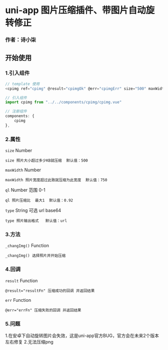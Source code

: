 # uni-app 图片压缩插件、带图片自动旋转修正
### 作者：诗小柒


## 开始使用

### 1.引入组件
```javascript
// template 使用
<cpimg ref="cpimg" @result="cpimgOk" @err="cpimgErr" size="500" maxWidth="1000" ql="0.9" type="url"></cpimg>

// 引入组件
import cpimg from "../../components/cpimg/cpimg.vue"

// 注册组件
components: {
    cpimg
},
```

### 2.属性
`size` Number
```
size 照片大小超过多少KB就压缩  默认值：500
```
`maxWidth` Number
```
maxWidth 照片宽度超过此致就压缩为此宽度  默认值：750
```
`ql` Number 范围 0-1
```
ql 照片压缩比  最大1  默认值：0.92
```
`type` String   可选 url base64
```
type 照片输出格式   默认值：url
```

### 3.方法
`_changImg()` Function
```
_changImg() 选择照片并开始压缩
```

### 4.回调
`result` Function
```
@result="resultFn" 压缩成功的回调 并返回结果
```
`err` Function
```
@err="errFn" 压缩失败的回调 并返回结果
```

### 5.问题
1.在安卓下自动旋转图片会失效，这是uni-app官方BUG，官方会在未来2个版本左右修复
2.无法压缩png